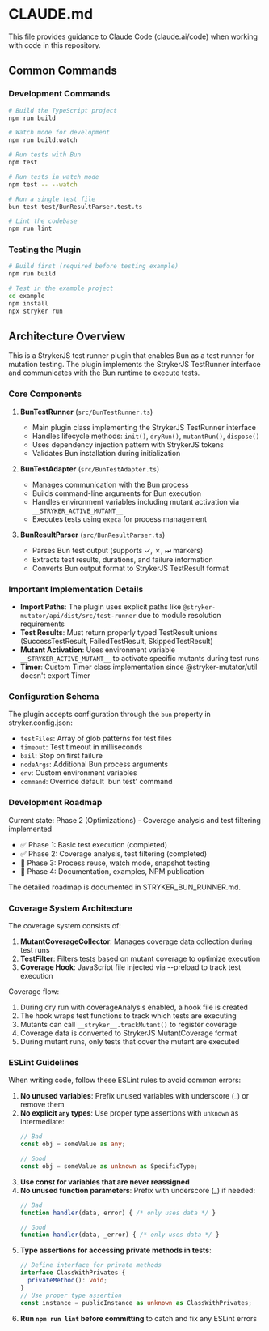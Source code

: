 # CLAUDE.md

This file provides guidance to Claude Code (claude.ai/code) when working with code in this repository.

## Common Commands

### Development Commands
```bash
# Build the TypeScript project
npm run build

# Watch mode for development
npm run build:watch

# Run tests with Bun
npm test

# Run tests in watch mode
npm test -- --watch

# Run a single test file
bun test test/BunResultParser.test.ts

# Lint the codebase
npm run lint
```

### Testing the Plugin
```bash
# Build first (required before testing example)
npm run build

# Test in the example project
cd example
npm install
npx stryker run
```

## Architecture Overview

This is a StrykerJS test runner plugin that enables Bun as a test runner for mutation testing. The plugin implements the StrykerJS TestRunner interface and communicates with the Bun runtime to execute tests.

### Core Components

1. **BunTestRunner** (`src/BunTestRunner.ts`)
   - Main plugin class implementing the StrykerJS TestRunner interface
   - Handles lifecycle methods: `init()`, `dryRun()`, `mutantRun()`, `dispose()`
   - Uses dependency injection pattern with StrykerJS tokens
   - Validates Bun installation during initialization

2. **BunTestAdapter** (`src/BunTestAdapter.ts`)
   - Manages communication with the Bun process
   - Builds command-line arguments for Bun execution
   - Handles environment variables including mutant activation via `__STRYKER_ACTIVE_MUTANT__`
   - Executes tests using `execa` for process management

3. **BunResultParser** (`src/BunResultParser.ts`)
   - Parses Bun test output (supports ✓, ✗, ⏭ markers)
   - Extracts test results, durations, and failure information
   - Converts Bun output format to StrykerJS TestResult format

### Important Implementation Details

- **Import Paths**: The plugin uses explicit paths like `@stryker-mutator/api/dist/src/test-runner` due to module resolution requirements
- **Test Results**: Must return properly typed TestResult unions (SuccessTestResult, FailedTestResult, SkippedTestResult)
- **Mutant Activation**: Uses environment variable `__STRYKER_ACTIVE_MUTANT__` to activate specific mutants during test runs
- **Timer**: Custom Timer class implementation since @stryker-mutator/util doesn't export Timer

### Configuration Schema

The plugin accepts configuration through the `bun` property in stryker.config.json:
- `testFiles`: Array of glob patterns for test files
- `timeout`: Test timeout in milliseconds
- `bail`: Stop on first failure
- `nodeArgs`: Additional Bun process arguments
- `env`: Custom environment variables
- `command`: Override default 'bun test' command

### Development Roadmap

Current state: Phase 2 (Optimizations) - Coverage analysis and test filtering implemented
- ✅ Phase 1: Basic test execution (completed)
- ✅ Phase 2: Coverage analysis, test filtering (completed)
- 🚧 Phase 3: Process reuse, watch mode, snapshot testing
- 🚧 Phase 4: Documentation, examples, NPM publication

The detailed roadmap is documented in STRYKER_BUN_RUNNER.md.

### Coverage System Architecture

The coverage system consists of:
1. **MutantCoverageCollector**: Manages coverage data collection during test runs
2. **TestFilter**: Filters tests based on mutant coverage to optimize execution
3. **Coverage Hook**: JavaScript file injected via --preload to track test execution

Coverage flow:
1. During dry run with coverageAnalysis enabled, a hook file is created
2. The hook wraps test functions to track which tests are executing
3. Mutants can call `__stryker__.trackMutant()` to register coverage
4. Coverage data is converted to StrykerJS MutantCoverage format
5. During mutant runs, only tests that cover the mutant are executed

### ESLint Guidelines

When writing code, follow these ESLint rules to avoid common errors:

1. **No unused variables**: Prefix unused variables with underscore (_) or remove them
2. **No explicit `any` types**: Use proper type assertions with `unknown` as intermediate:
   ```typescript
   // Bad
   const obj = someValue as any;
   
   // Good
   const obj = someValue as unknown as SpecificType;
   ```
3. **Use const for variables that are never reassigned**
4. **No unused function parameters**: Prefix with underscore (_) if needed:
   ```typescript
   // Bad
   function handler(data, error) { /* only uses data */ }
   
   // Good
   function handler(data, _error) { /* only uses data */ }
   ```
5. **Type assertions for accessing private methods in tests**:
   ```typescript
   // Define interface for private methods
   interface ClassWithPrivates {
     privateMethod(): void;
   }
   // Use proper type assertion
   const instance = publicInstance as unknown as ClassWithPrivates;
   ```
6. **Run `npm run lint` before committing** to catch and fix any ESLint errors